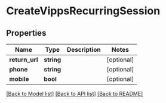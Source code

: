 # CreateVippsRecurringSession

## Properties
Name | Type | Description | Notes
------------ | ------------- | ------------- | -------------
**return_url** | **string** |  | [optional] 
**phone** | **string** |  | [optional] 
**mobile** | **bool** |  | [optional] 

[[Back to Model list]](../../README.md#documentation-for-models) [[Back to API list]](../../README.md#documentation-for-api-endpoints) [[Back to README]](../../README.md)

